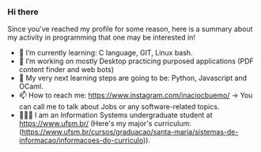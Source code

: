 ### Hi there 

Since you've reached my profile for some reason, here is a summary about my activity in programming that one may be interested in!

- 🌱 I’m currently learning: C language, GIT, Linux bash.
- 🔭 I’m working on mostly Desktop practicing purposed applications (PDF content finder and web bots)
- 🎯 My very next learning steps are going to be: Python, Javascript and OCaml.
- 📫 How to reach me: https://www.instagram.com/inaciocbuemo/
  -> You can call me to talk about Jobs or any software-related topics. 
- 👨🏻‍💻 I am an Information Systems undergraduate student at https://www.ufsm.br/ (Here's my major's curriculum:(https://www.ufsm.br/cursos/graduacao/santa-maria/sistemas-de-informacao/informacoes-do-curriculo)).
